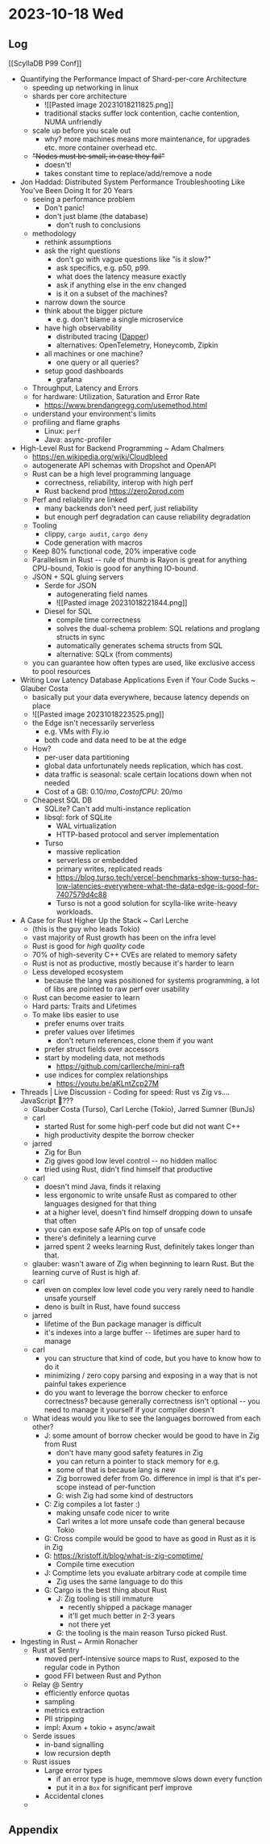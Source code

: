 # 2023-10-18 Wed

## Log

[[ScyllaDB P99 Conf]]
+ Quantifying the Performance Impact of Shard-per-core Architecture
	+ speeding up networking in linux
	+ shards per core architecture
		+ ![[Pasted image 20231018211825.png]]
		+ traditional stacks suffer lock contention, cache contention, NUMA unfriendly
	+ scale up before you scale out
		+ why? more machines means more maintenance, for upgrades etc. more container overhead etc.
	+ ~~"Nodes must be small, in case they fail"~~
		+ doesn't!
		+ takes constant time to replace/add/remove a node
+ Jon Haddad: Distributed System Performance Troubleshooting Like You've Been Doing It for 20 Years
	+ seeing a performance problem
		+ Don't panic!
		+ don't just blame (the database)
			+ don't rush to conclusions
	+ methodology
		+ rethink assumptions
		+ ask the right questions
			+ don't go with vague questions like "is it slow?"
			+ ask specifics, e.g. p50, p99.
			+ what does the latency measure exactly
			+ ask if anything else in the env changed
			+ is it on a subset of the machines?
		+ narrow down the source
		+ think about the bigger picture
			+ e.g. don't blame a single microservice
		+ have high observability
			+ distributed tracing ([Dapper](https://research.google/pubs/pub36356/))
			+ alternatives: OpenTelemetry, Honeycomb, Zipkin
		+ all machines or one machine?
			+ one query or all queries?
		+ setup good dashboards
			+ grafana
	+ Throughput, Latency and Errors
	+ for hardware: Utilization, Saturation and Error Rate
		+ https://www.brendangregg.com/usemethod.html
	+ understand your environment's limits
	+ profiling and flame graphs
		+ Linux: `perf`
		+ Java: async-profiler
+ High-Level Rust for Backend Programming ~ Adam Chalmers
	+ https://en.wikipedia.org/wiki/Cloudbleed
	+ autogenerate API schemas with Dropshot and OpenAPI
	+ Rust can be a high level programming language
		+ correctness, reliability, interop with high perf
		+ Rust backend prod https://zero2prod.com
	+ Perf and reliability are linked
		+ many backends don't need perf, just reliability
		+ but enough perf degradation can cause reliability degradation
	+ Tooling
		+ clippy, `cargo audit`, `cargo deny`
		+ Code generation with macros
	+ Keep 80% functional code, 20% imperative code
	+ Parallelism in Rust -- rule of thumb is Rayon is great for anything CPU-bound, Tokio is good for anything IO-bound.
	+ JSON + SQL gluing servers
		+ Serde for JSON
			+ autogenerating field names
			+ ![[Pasted image 20231018221844.png]]
		+ Diesel for SQL
			+ compile time correctness
			+ solves the dual-schema problem: SQL relations and proglang structs in sync
			+ automatically generates schema structs from SQL
			+ alternative: SQLx (from comments)
	+ you can guarantee how often types are used, like exclusive access to pool resources
+ Writing Low Latency Database Applications Even if Your Code Sucks ~ Glauber Costa
	+ basically put your data everywhere, because latency depends on place
	+ ![[Pasted image 20231018223525.png]]
	+ the Edge isn't necessarily serverless
		+ e.g. VMs with Fly.io
		+ both code and data need to be at the edge
	+ How?
		+ per-user data partitioning
		+ global data unfortunately needs replication, which has cost.
		+ data traffic is seasonal: scale certain locations down when not needed
		+ Cost of a GB: $0.10/mo, Cost of CPU: ~$20/mo
	+ Cheapest SQL DB
		+ SQLite? Can't add multi-instance replication
		+ libsql: fork of SQLite
			+ WAL virtualization
			+ HTTP-based protocol and server implementation
		+ Turso
			+ massive replication
			+ serverless or embedded
			+ primary writes, replicated reads
			+ https://blog.turso.tech/vercel-benchmarks-show-turso-has-low-latencies-everywhere-what-the-data-edge-is-good-for-7407579d4c88
			+ Turso is not a good solution for scylla-like write-heavy workloads.
+ A Case for Rust Higher Up the Stack ~ Carl Lerche
	+ (this is the guy who leads Tokio)
	+ vast majority of Rust growth has been on the infra level
	+ Rust is good for _high quality_ code
	+ 70% of high-severity C++ CVEs are related to memory safety
	+ Rust is not as productive, mostly because it's harder to learn
	+ Less developed ecosystem
		+ because the lang was positioned for systems programming, a lot of libs are pointed to raw perf over usability
	+ Rust can become easier to learn
	+ Hard parts: Traits and Lifetimes
	+ To make libs easier to use
		+ prefer enums over traits
		+ prefer values over lifetimes
			+ don't return references, clone them if you want
		+ prefer struct fields over accessors
		+ start by modeling data, not methods
			+ https://github.com/carllerche/mini-raft
		+ use indices for complex relationships
			+ https://youtu.be/aKLntZcp27M
+ Threads | Live Discussion - Coding for speed: Rust vs Zig vs.... JavaScript 🤯???
	+ Glauber Costa (Turso), Carl Lerche (Tokio), Jarred Sumner (BunJs)
	+ carl
		+ started Rust for some high-perf code but did not want C++
		+ high productivity despite the borrow checker
	+ jarred
		+ Zig for Bun
		+ Zig gives good low level control -- no hidden malloc
		+ tried using Rust, didn't find himself that productive
	+ carl
		+ doesn't mind Java, finds it relaxing
		+ less ergonomic to write unsafe Rust as compared to other languages designed for that thing
		+ at a higher level, doesn't find himself dropping down to unsafe that often
		+ you can expose safe APIs on top of unsafe code
		+ there's definitely a learning curve
		+ jarred spent 2 weeks learning Rust, definitely takes longer than that.
	+ glauber: wasn't aware of Zig when beginning to learn Rust. But the learning curve of Rust is high af.
	+ carl
		+ even on complex low level code you very rarely need to handle unsafe yourself
		+ deno is built in Rust, have found success
	+ jarred
		+ lifetime of the Bun package manager is difficult
		+ it's indexes into a large buffer -- lifetimes are super hard to manage
	+ carl
		+ you can structure that kind of code, but you have to know how to do it
		+ minimizing / zero copy parsing and exposing in a way that is not painful takes experience
		+ do you want to leverage the borrow checker to enforce correctness? because generally correctness isn't optional -- you need to manage it yourself if your compiler doesn't
	+ What ideas would you like to see the languages borrowed from each other?
		+ J: some amount of borrow checker would be good to have in Zig from Rust
			+ don't have many good safety features in Zig
			+ you can return a pointer to stack memory for e.g.
			+ some of that is because lang is new
			+ Zig borrowed defer from Go. difference in impl is that it's per-scope instead of per-function
			+ G: wish Zig had some kind of destructors
		+ C: Zig compiles a lot faster :)
			+ making unsafe code nicer to write
			+ Carl writes a lot more unsafe code than general because Tokio
		+ G: Cross compile would be good to have as good in Rust as it is in Zig
		+ G: https://kristoff.it/blog/what-is-zig-comptime/
			+ Compile time execution
		+ J: Comptime lets you evaluate arbitrary code at compile time
			+ Zig uses the same language to do this
		+ G: Cargo is the best thing about Rust
			+ J: Zig tooling is still immature
				+ recently shipped a package manager
				+ it'll get much better in 2-3 years
				+ not there yet
			+ G: the tooling is the main reason Turso picked Rust.
+ Ingesting in Rust ~ Armin Ronacher
	+ Rust at Sentry
		+ moved perf-intensive source maps to Rust, exposed to the regular code in Python
		+ good FFI between Rust and Python
	+ Relay @ Sentry
		+ efficiently enforce quotas
		+ sampling
		+ metrics extraction
		+ PII stripping
		+ impl: Axum  + tokio + async/await
	+ Serde issues
		+ in-band signalling
		+ low recursion depth
	+ Rust issues
		+ Large error types
			+ if an error type is huge, memmove slows down every function
			+ put it in a `Box` for significant perf improve
		+ Accidental clones
	+ 

## Appendix
